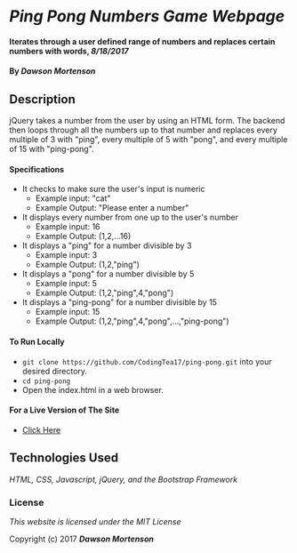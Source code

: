 # _Ping Pong Numbers Game Webpage_

####  Iterates through a user defined range of numbers and replaces certain numbers with words, _8/18/2017_

#### By _**Dawson Mortenson**_

## Description
jQuery takes a number from the user by using an HTML form. The backend then loops through all the numbers up to that number and replaces every multiple of 3 with "ping", every multiple of 5 with "pong", and every multiple of 15 with "ping-pong".

#### Specifications
* It checks to make sure the user's input is numeric
  * Example input: "cat"
  * Example Output: "Please enter a number"
* It displays every number from one up to the user's number
  * Example input: 16
  * Example Output: (1,2,...16)
* It displays a "ping" for a number divisible by 3
  * Example input: 3
  * Example Output: (1,2,"ping")
* It displays a "pong" for a number divisible by 5
  * Example input: 5
  * Example Output: (1,2,"ping",4,"pong")
* It displays a "ping-pong" for a number divisible by 15
  * Example input: 15
  * Example Output: (1,2,"ping",4,"pong",...,"ping-pong")

#### To Run Locally
* `git clone https://github.com/CodingTea17/ping-pong.git` into your desired directory.
* `cd ping-pong`
* Open the index.html in a web browser.

#### For a Live Version of The Site
* [Click Here](https://codingtea17.github.io/ping-pong)

## Technologies Used

_HTML, CSS, Javascript, jQuery, and the Bootstrap Framework_

### License

*This website is licensed under the MIT License*

Copyright (c) 2017 **_Dawson Mortenson_**
